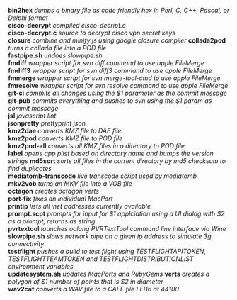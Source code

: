 **bin2hex** *dumps a binary file as code friendly hex in Perl, C, C++, Pascal, or Delphi format*  
**cisco-decrypt** *compiled cisco-decript.c*  
**cisco-decrypt.c** *source to decrypt cisco vpn secret keys*  
**closure** *combine and minify js using google closure compiler*
**collada2pod** *turns a collada file into a POD file*  
**fastpipe.sh** *undoes slowpipe.sh*  
**fmdiff** *wrapper script for svn diff command to use apple FileMerge*  
**fmdiff3** *wrapper script for svn diff3 command to use apple FileMerge*  
**fmmerge** *wrapper script for svn merge-tool-cmd to use apple FileMerge*  
**fmresolve** *wrapper script for svn resolve command to use apple FileMerge*  
**git-ci** *commits all changes using the $1 parameter as the commit message*  
**git-pub** *commits everything and pushes to svn using the $1 param as commit message*  
**jsl** *javascript lint*  
**jsonpretty** *prettyprint json*  
**kmz2dae** *converts KMZ file to DAE file*  
**kmz2pod** *converts KMZ file to POD file*  
**kmz2pod-all** *converts all KMZ files in a directory to POD file*  
**label** *opens app plist based on directory name and bumps the version strings*
**md5sort** *sorts all files in the current directory by md5 checksum to find duplicates*  
**mediatomb-transcode** *live transcode script used by mediatomb*  
**mkv2vob** *turns an MKV file into a VOB file*  
**octagon** *creates octagon verts*  
**port-fix** *fixes an individual MacPort*  
**printip** *lists all inet addresses currently available*  
**prompt.scpt** *prompts for input for $1 applciation using a UI dialog with $2 as a prompt, returns as string*  
**pvrtextool** *launches oolong PVRTextTool command line interface via Wine*  
**slowpipe.sh** *slows network pipe on a given ip address to simulate 3g connectivity*  
**testflight** *pushes a build to test flight using TESTFLIGHTAPITOKEN, TESTFLIGHTTEAMTOKEN and TESTFLIGHTDISTRIBUTIONLIST environment variables*  
**updatesystem.sh** *updates MacPorts and RubyGems*
**verts** *creates a polygon of $1 number of points that is $2 in diameter*  
**wav2caf** *converts a WAV file to a CAFF file LEI16 at 44100*  
